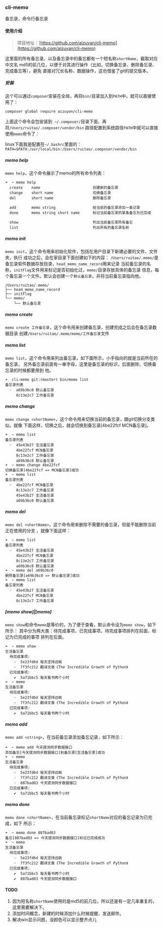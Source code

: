 ### cli-memo
备忘录，命令行备忘录

#### 使用介绍
> 项目地址：[https://github.com/aizuyan/cli-memo](https://github.com/aizuyan/cli-memo)

这里面的所有备忘录、以及备忘录中的备忘都有一个短名称`shortName`，截取对应中文名
md5的前几位，以便于对其进行操作（比如，切换备忘录、删除备忘录、完成备忘等），避免
直接对冗长名称、数据操作，这也借鉴了git的提交版本。

##### 安装
这个可以通过`composer`安装在全局，再将`bin/`目录加入到`PATH`中，就可以直接使用了：

```sh
composer global require aizuyan/cli-memo
```
上面这个命令会包安装到` ~/.composer/`目录下面，再将`/Users/ruitao/.composer/vendor/bin`
路径配置到系统路径`PATH`中就可以直接使用`memo`命令了：

linux下面我是配置在`~/.bashrc`里面的：
`PATH=$PATH:/usr/local/bin:/Users/ruitao/.composer/vendor/bin`

##### memo help
`memo help`，这个命令展示了memo的所有命令列表：
```
➜  ~ memo help
  create    name                        创建新的备忘录
  change    short name                  切换备忘录
  del       short name                  删除备忘录

  add       memo string                 给当前的备忘录添加一条记录
  done      memo string short name      标记当前备忘录的某条备忘为已完成

  show                                  列出当前备忘录所有备忘
  list                                  列出所有的备忘录名称
```

##### memo init
`memo init`，这个命令用来初始化软件，包括在用户目录下新建必要的文件、文件夹，执行
成功之后，会在家目录下面创建如下的内容：
`/Users/ruitao/.memo/`是备忘录软件数据存放目录，`head_memo_name_record`用来记录
当前备忘录的名称，`initFlag`文件用来标记是否初始化过，`memo/`目录存放具体的备忘录
信息，每个备忘录一个文件。默认会创建一个`默认备忘录`，并将当前备忘录指向他。
```
/Users/ruitao/.memo/
├── head_memo_name_record
├── initFlag
└── memo/
    └── 默认备忘录
```

##### memo create
`memo create 工作备忘录`，这个命令用来创建备忘录，创建完成之后会在备忘录数据目录
创建`/Users/ruitao/.memo/memo/工作备忘录`文件

##### memo list
`memo list`，这个命令用来列出备忘录，如下面所示，小手指向的就是当前所在的备忘录，
另外备忘录前面有一串字母，这里是备忘录的标识，后面删除、切换备忘录的时候都要用到
他。
```
➜  cli-memo git:(master) bin/memo list
备忘录列表
  ☞  a69b36c0 默认备忘录
     8c13e2c7 工作备忘录
```

##### memo change
`memo change <shortName>`，这个命令用来切换当前的备忘录，跟git切换分支类似。就像
下面这样，切换之后，就会切换到备忘录[4be22fcf MCN备忘录]。
```
➜  ~ memo list
备忘录列表
  ☞  45e43b27 生活备忘录
     4be22fcf MCN备忘录
     8c13e2c7 工作备忘录
     a69b36c0 默认备忘录
➜  ~ memo change 4be22fcf
切换备忘录[4be22fcf => MCN备忘录]成功
➜  ~ memo list
备忘录列表
  ☞  4be22fcf MCN备忘录
     8c13e2c7 工作备忘录
     45e43b27 生活备忘录
     a69b36c0 默认备忘录
```

##### memo del
`memo del <shortName>`，这个命令用来删除不需要的备忘录，但是不能删除当前正在使用的分支
，就像下面这样：
```
➜  ~ memo list
备忘录列表
  ☞  45e43b27 生活备忘录
     4be22fcf MCN备忘录
     8c13e2c7 工作备忘录
     a69b36c0 默认备忘录
➜  ~ memo del a69b36c0
删除备忘录[a69b36c0 => 默认备忘录]成功
➜  ~ memo list
备忘录列表
  ☞  45e43b27 生活备忘录
     4be22fcf MCN备忘录
     8c13e2c7 工作备忘录
```

##### [memo show]|[memo]
`memo show`和命令`memo`是等价的，为了便于查看，默认命令设为`memo show`，如下所示：
其中分为两大类：待完成事项、已完成事项，待完成事项排列在前面，标记为已完成的事项
排列在后面。
```
➜  ~ memo show
生活备忘录
  待完成事项:
    ☞  5e23fd6d 每天坚持远眺
    ☞  7f3fc212 翻译文章《The Incredible Growth of Python》
  已完成事项:
    ✔  5a71bbc5 每天看书两个小时
➜  ~ memo
生活备忘录
  待完成事项:
    ☞  5e23fd6d 每天坚持远眺
    ☞  7f3fc212 翻译文章《The Incredible Growth of Python》
  已完成事项:
    ✔  5a71bbc5 每天看书两个小时
```

##### memo add
`memo add <string>`，在当前备忘录添加备忘记录，如下所示：
```
➜  ~ memo add 今天提测同步数据接口
添加备忘[今天提测同步数据接口]到备忘录[生活备忘录]成功
➜  ~ memo
生活备忘录
  待完成事项:
    ☞  5e23fd6d 每天坚持远眺
    ☞  7f3fc212 翻译文章《The Incredible Growth of Python》
    ☞  887bad83 今天提测同步数据接口
  已完成事项:
    ✔  5a71bbc5 每天看书两个小时
```

##### memo done
`memo done <shortName>`，在当前备忘录标记`shortName`对应的备忘记录为已完成，如下
所示：
```
➜  ~ memo done 887bad83
备忘[887bad83 => 今天提测同步数据接口]标记已完成成功
➜  ~ memo
生活备忘录
  待完成事项:
    ☞  5e23fd6d 每天坚持远眺
    ☞  7f3fc212 翻译文章《The Incredible Growth of Python》
  已完成事项:
    ✔  5a71bbc5 每天看书两个小时
    ✔  887bad83 今天提测同步数据接口
```

#### TODO
1. 因为短名称`shortName`使用的是md5的前几位，所以还是有一定几率重复的，这里需要解决下。
2. 添加时间概念，新建的时候添加什么时候提醒，发送邮件。
3. 解决win显示问题，没颜色可以显示整齐点儿
